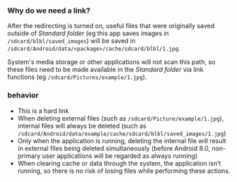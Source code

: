 ### Why do we need a link?

After the redirecting is turned on, useful files that were originally saved outside of _Standard folder_ (eg this app saves images in `/sdcard/blbl/saved_images`) will be saved in `/sdcard/Android/data/<package>/cache/sdcard/blbl/1.jpg`.

System's media storage or other applications will not scan this path, so these files need to be made available in the _Standard folder_ via link functions (eg `/sdcard/Pictures/example/1.jpg`).

### behavior

* This is a hard link
* When deleting external files (such as `/sdcard/Picture/example/1.jpg`), internal files will always be deleted (such as `/sdcard/Android/data/example/cache/sdcard/blbl/saved_images/1.jpg`)
* Only when the application is running, deleting the internal file will result in external files being deleted simultaneously (before Android 8.0, non-primary user applications will be regarded as always running)
* When clearing cache or data through the system, the application isn’t running, so there is no risk of losing files while performing these actions.